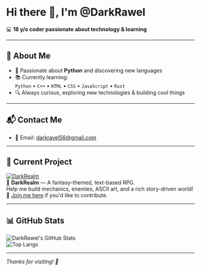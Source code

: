 # Hi there 👋, I'm @DarkRawel

💻 **18 y/o coder passionate about technology & learning**

---

## 🧠 About Me
- 🎯 Passionate about **Python** and discovering new languages
- 📚 Currently learning:  
  `Python` • `C++` • `HTML` • `CSS` • `JavaScript` • `Rust`
- 🔍 Always curious, exploring new technologies & building cool things

---

## 📬 Contact Me
- 📧 Email: [darkravel56@gmail.com](mailto:darkravel56@gmail.com)

---

## 🚀 Current Project

[![DarkRealm](https://github-readme-stats.vercel.app/api/pin/?username=DarkRawel&repo=DarkRealm&theme=radical)](https://github.com/DarkRawel/DarkRealm)  
🧪 **DarkRealm** — A fantasy-themed, text-based RPG.  
Help me build mechanics, enemies, ASCII art, and a rich story-driven world!  
🤝 [Join me here](https://github.com/DarkRawel/DarkRealm) if you'd like to contribute.

---

## 📊 GitHub Stats

![DarkRawel's GitHub Stats](https://github-readme-stats.vercel.app/api?username=DarkRawel&show_icons=true&theme=radical)  
![Top Langs](https://github-readme-stats.vercel.app/api/top-langs/?username=DarkRawel&layout=compact&theme=radical)

---

_Thanks for visiting! 🚀_
